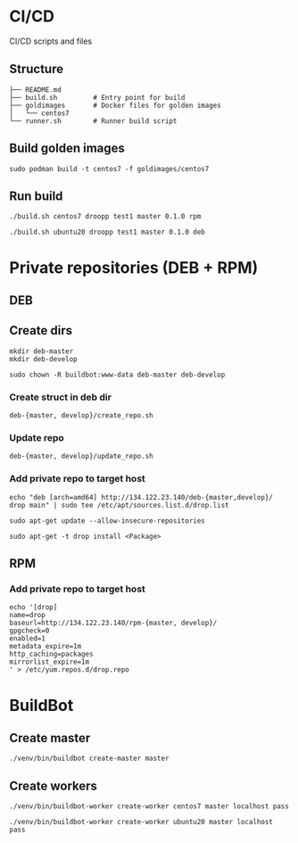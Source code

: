 # CI/CD

CI/CD scripts and files

## Structure

	├── README.md
	├── build.sh         # Entry point for build
	├── goldimages       # Docker files for golden images
	│   └── centos7 
	└── runner.sh        # Runner build script

## Build golden images

	sudo podman build -t centos7 -f goldimages/centos7

## Run build

	./build.sh centos7 droopp test1 master 0.1.0 rpm

	./build.sh ubuntu20 droopp test1 master 0.1.0 deb

# Private repositories (DEB + RPM)

## DEB

## Create dirs

	mkdir deb-master 
	mkdir deb-develop

	sudo chown -R buildbot:www-data deb-master deb-develop

### Create struct in deb dir

	deb-{master, develop}/create_repo.sh

###  Update repo

	deb-{master, develop}/update_repo.sh

###  Add private repo to target host

	echo "deb [arch=amd64] http://134.122.23.140/deb-{master,develop}/ drop main" | sudo tee /etc/apt/sources.list.d/drop.list

	sudo apt-get update --allow-insecure-repositories

	sudo apt-get -t drop install <Package>


## RPM

###  Add private repo to target host

	echo '[drop]
	name=drop
	baseurl=http://134.122.23.140/rpm-{master, develop}/
	gpgcheck=0
	enabled=1
	metadata_expire=1m
	http_caching=packages
	mirrorlist_expire=1m
	' > /etc/yum.repos.d/drop.repo


# BuildBot 

## Create master 

	./venv/bin/buildbot create-master master

## Create workers 


	./venv/bin/buildbot-worker create-worker centos7 master localhost pass

	./venv/bin/buildbot-worker create-worker ubuntu20 master localhost pass

